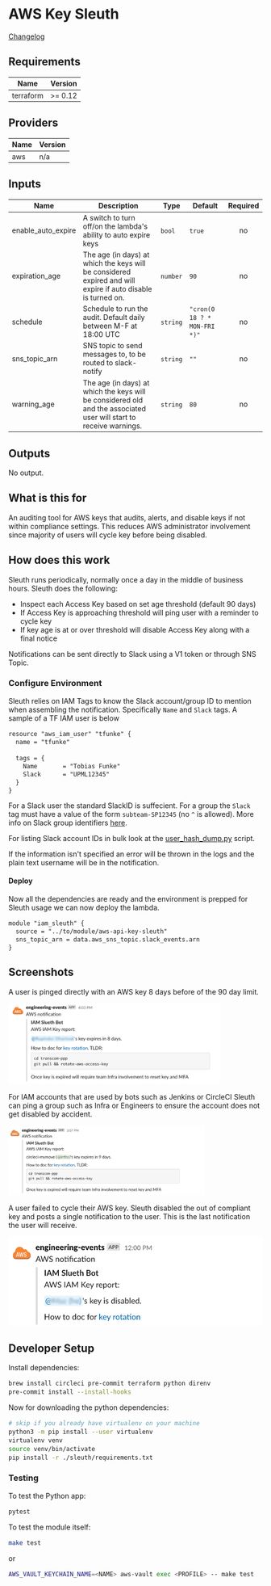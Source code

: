 # AWS Key Sleuth

[Changelog](./CHANGELOG.md)

<!-- markdownlint-disable MD013 MD033  -->
<!-- BEGINNING OF PRE-COMMIT-TERRAFORM DOCS HOOK -->
## Requirements

| Name | Version |
|------|---------|
| terraform | >= 0.12 |

## Providers

| Name | Version |
|------|---------|
| aws | n/a |

## Inputs

| Name | Description | Type | Default | Required |
|------|-------------|------|---------|:--------:|
| enable\_auto\_expire | A switch to turn off/on the lambda's ability to auto expire keys | `bool` | `true` | no |
| expiration\_age | The age (in days) at which the keys will be considered expired and will expire if auto disable is turned on. | `number` | `90` | no |
| schedule | Schedule to run the audit. Default daily between M-F at 18:00 UTC | `string` | `"cron(0 18 ? * MON-FRI *)"` | no |
| sns\_topic\_arn | SNS topic to send messages to, to be routed to slack-notify | `string` | `""` | no |
| warning\_age | The age (in days) at which the keys will be considered old and the associated user will start to receive warnings. | `string` | `80` | no |

## Outputs

No output.

<!-- END OF PRE-COMMIT-TERRAFORM DOCS HOOK -->

## What is this for

An auditing tool for AWS keys that audits, alerts, and disable keys if not within compliance settings. This reduces AWS administrator involvement since majority of users will cycle key before being disabled.

## How does this work

Sleuth runs periodically, normally once a day in the middle of business hours. Sleuth does the following:

- Inspect each Access Key based on set age threshold (default 90 days)
- If Access Key is approaching threshold will ping user with a reminder to cycle key
- If key age is at or over threshold will disable Access Key along with a final notice

Notifications can be sent directly to Slack using a V1 token or through SNS Topic.

### Configure Environment

Sleuth relies on IAM Tags to know the Slack account/group ID to mention when assembling the notification. Specifically `Name` and `Slack` tags. A sample of a TF IAM user is below

```hcl
resource "aws_iam_user" "tfunke" {
  name = "tfunke"

  tags = {
    Name       = "Tobias Funke"
    Slack      = "UPML12345"
  }
}
```

For a Slack user the standard SlackID is suffecient. For a group the `Slack` tag must have a value of the form `subteam-SP12345` (no `^` is allowed). More info on Slack group identifiers [here](https://api.slack.com/reference/surfaces/formatting#mentioning-groups).

For listing Slack account IDs in bulk look at the [user_hash_dump.py](./scripts/user_hash_dump.py) script.

If the information isn't specified an error will be thrown in the logs and the plain text username will be in the notification.

#### Deploy

Now all the dependencies are ready and the environment is prepped for Sleuth usage we can now deploy the lambda.

```hcl
module "iam_sleuth" {
  source = "../to/module/aws-api-key-sleuth"
  sns_topic_arn = data.aws_sns_topic.slack_events.arn
}
```

## Screenshots

A user is pinged directly with an AWS key 8 days before of the 90 day limit.

<img src="docs/media/readme/mention.png" style="zoom:41%;" />

For IAM accounts that are used by bots such as Jenkins or CircleCI Sleuth can ping a group such as Infra or Engineers to ensure the account does not get disabled by accident.

<img src="docs/media/readme/group.png" style="zoom:38%;" />

A user failed to cycle their AWS key. Sleuth disabled the out of compliant key and posts a single notification to the user. This is the last notification the user will receive.

<img src="docs/media/readme/disable.png" style="zoom:59%;" />

## Developer Setup

Install dependencies:

```sh
brew install circleci pre-commit terraform python direnv
pre-commit install --install-hooks
```

Now for downloading the python dependencies:

```sh
# skip if you already have virtualenv on your machine
python3 -m pip install --user virtualenv
virtualenv venv
source venv/bin/activate
pip install -r ./sleuth/requirements.txt
```

### Testing

To test the Python app:

```sh
pytest
```

To test the module itself:

```sh
make test
```

or

```sh
AWS_VAULT_KEYCHAIN_NAME=<NAME> aws-vault exec <PROFILE> -- make test
```
